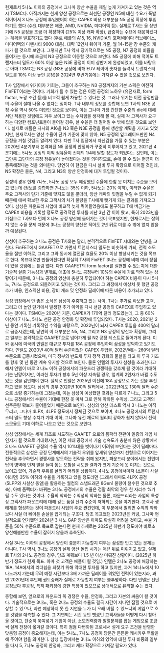 현재로서 5나노 이하의 공정에서 그나마 양산 수율을 제일 높게 가져가고 있는 것은 역시 TSMC다. 아직까지는 현재 양산 공정으로는 최선단 공정인 N5에 대한 수요가 폭발적이어서 3 나노 공정에 투입했어야 하는 CAPEX 비용 대부분을 N5 공정 확장에 투입하기도 했다 (수요 대부분은 애플, AMD, NVIDIA, 미디어텍 등). 실제로 T사는 올 상반기에 N5 공정을 조금 더 확장하여 (25% 이상 캐파 확장), 급증하는 수요에 대응하겠다는 계획을 발표하기도 했다 (주로 애플의 A15, 16, NVIDIA의 호퍼/에이다 러브에이스, 미디어텍의 디멘시티 9000 대응). 대략 12인치 웨이퍼 기준, 월 14-15만 장 수준의 캐파가 될 것으로 보인다. 그렇지만 T사 역시 장기적으로는 N5 공정, N7 공정의 비율을 줄여가는 동시에 조금씩 N3 공정으로 이동할 것으로 보인다. N5 공정에 비해 적어도 트랜지스터 밀도가 60% 이상 높은 N3E 공정이 이미 상반기에 완성되었고, 이를 바탕으로 아마 TSMC는 N3 공정 (N3E 공정에 비해 EUV 레이어 숫자를 늘려서 트랜지스터 밀도를 10% 이상 높인 공정)을 2024년 후반기쯤에는 가져갈 수 있을 것으로 보인다. 

T사 입장에서 위기이자 기회는, 그들이 추구하는 N3 공정까지의 기본 스펙은 여전히 FinFET이라는 것이다. 기회가 될 수 있는 점은 이전 공정의 노하우 (유전재료, form factor, 노광 조건 등)를 비교적 쉽게 차용할 수 있다는 것. 그러나 위기는 이전 공정만큼의 수율이 절대 나올 수 없다는 점이다. T사 내부의 정보를 종합해 보면 T사의 N3E 공정 수율 역시 50% 미만인 것으로 보이며, 이는 그나마 가장 간단한 수준의 die에 대해서만 적용한 것임에도 겨우 보이고 있는 수치임을 생각해 볼 때, 실제 각 고객사가 요구하는 다양한 컴포넌트들이 들어갈 경우, 실 수율은 더 떨어질 수 밖에 없을 것으로 보인다. 실제로 애플은 자사의 A16을 N3 혹은 N3E 공정을 통해 생산할 계획을 가지고 있었지만, 현재로서는 양산 수율이 단가 기준에 맞지 않아, N5 공정의 옆그레이드판인 N4 공정을 거칠 것임도 알려져 있다. 다만 T사 입장에서 자신감을 가질 수 있는 부분은 2020년 4분기부터 본격화된 N5 공정의 안정화가 꾸준히 이루어지고 있고, 2021년 4분기에는 5나노 공정의 이익 점유율이 전체의 1/4에 달할 정도가 되었다는 것인데, 이는 그만큼 고단가의 공정 점유율이 높아졌다는 것을 의미하므로, 손에 쥘 수 있는 현금이 더 풍족해졌다는 것을 의미한다. 당연히 이 현금은 다시 설비 투자 확장으로 이어질 것인데, N5 확장은 물론, N4, 그리고 N3의 양산 안정화에 대거 투입될 것이다. 

삼성의 경우 현재 7나노, 5나노 공정 모두 예상했던 수율에 한참 못 미치는 수준을 보이고 있는데 (정보를 종합하면 7나노는 35% 이하, 5나노는 20% 이하), 이러한 수율은 주요 고객사의 단가 기준에 맞지도 않을 뿐더러, 양산 캐파의 잇점을 누릴 수 없게 되기 때문에 애써 확보한 주요 고객사의 차기 물량을 T사에게 뺏기게 되는 결과를 가져오고 있다. 삼성은 파운드리 사업에 비교적 늦게 뛰어들었음에도 불구하고 T에 버금가는 CAPEX 비용을 기록할 정도로 공격적인 투자를 지난 3년 간 이어 왔고, 특히 2023년을 기점으로 T사보다 먼제 3 나노 공정 양산에 들어가는 것이 목표였지만, 현재로서는 잡히지 않는 수율 문제 때문에 3나노 공정의 양산은 적어도 2년 뒤로 미룰 수 밖에 없지 않을까 예상된다.

삼성이 추구하는 3 나노 공정은 T사와는 달리, 본격적으로 FinFET 시대와는 안녕을 고한다. FinFET에서 GAAFET으로 가면서 트랜지스터 밀도는 비슷하게 가되, 전력 소모율을 절반 이하로, 그리고 그와 동시에 열전달 효율도 20% 이상 향상시키는 것을 목표로 한다. 목표대로만 만들어진다면 확실히 T사의 FinFET 3나노 공정에 비해 여러 장점이 있을 것임에는 틀림 없다. 다만 GAAFET의 form factor를 실현할 수 있는지에 대한 기술적 실증 가능성과 별개로, 애초에 5나노 공정부터 10%의 수율에 가로 막혀 있는 상황이기 때문에, 3 나노 공정의 양산에 충분히 투입되어야 하는 CAPEX 비용이 다시 5나노, 7나노 공정으로 되돌려지고 있다는 것이다. 그리고 그 과정에서 예상치 못 했던 공정 추가 비용, 인스펙션 비용, 장비 개조 및 안정화 딜레이에 따른 비용이 추가되고 있다.

삼성 입장에서 안 좋은 소식은 삼성이 주춤하고 있는 사이, T사는 추가로 확보한 고객, 그리고 더 높인 단가에서 발생한 추가 이익을 다시 선단 공정의 CAPEX로 투입하고 있다는 것이다. TSMC는 2020년 기준, CAPEX가 170억 달러 정도였는데, 그 중 60% 이상이 7 나노, 5나노 선단 공정 안정화 및 확장에 투입되었다. T사는 2020, 2021년 2년 동안 기록한 기록적인 수익을 바탕으로, 2022년이 되자 CAPEX 투입을 400억 달러로 급증시켰는데, 당연히 이 대부분은 N5, N4, 그리고 N3 공정의 양산과 확장에, 그리고 일부는 본격적으로 GAAFET으로 넘어가게 될 N2 공정 테스트로 들어가게 된다. 이와 동시에 미국의 인텔은 대규모 투자를 18A 공정에 투입하며 삼성을 압박하고 있기도 하다. 인텔도 2020년 40억 달러 수준이었던 CAPEX 투입을, 2022년에는 260억 달러 수준으로 급증시켰으며, 미국 정부의 반도체 투자 정책 강화의 물살을 타고 이 투자 기조를 향후 몇 년 동안 계속 유지할 것으로 보인다. 물론 인텔의 투자자 삼성을 초과한다고 해서 인텔이 바로 3 나노 이하 공정에서의 파운드리 경쟁력을 갖추게 될 것이라 기대하기는 난망이지만, 이러한 투자가 향후 5년 이상 지속될 경우, 업계의 2인자가 바뀔 수도 있는 것을 감안해야 한다. 실제로 인텔은 2025년 이전에 18A 공정으로 가는 것을 추진하고 있을 정도다. 삼성의 경우 2020년 100억 달러에서, 2022년에도 130억 달러 수준으로 소량 증가하는데 그쳤는데, 이는 삼성이 예상했던 것과는 다르게 7 나노, 그리고 5 나노 공정에서의 수율이 기대에 한참 못 미쳐 그로 인해 악화된 수익성, 그리고 고객의 선주문량 확보가 줄어들었기 때문으로 보인다. 삼성의 양산 테스트 역시 3 나노는 아직 무리고, 그나마 4LPX, 4LPE 정도에서 정체된 것으로 보이며, 4나노 공정에서의 트랜지스터 밀도 향상 수치가 기대 이하, 그나마 유전 재료의 퀄리티 강화가 쉽지 않아서 전력 소모율도 기대 이하로 나오고 있는 것으로 보인다. 

삼성 입장에서는 세계 최초로 시도하는 GAAFET 으로의 폼팩터 전환이 일종의 게임 체인저가 될 것으로 기대했지만, 이전 세대 공정에서 기술 성숙도가 충분치 않은 상황에서 3 나노 GAAFET 공정의 수율 역시 10%대를 벗어나기 어려워 보인다는 것이 딜레마다. 전통적으로 삼성은 공정 단계에서의 기술적 우위를 앞세워 양산까지 선형으로 이어지는 전략을 추구하면서 경쟁사를 압도하는 전략을 취해 왔지만, 파운드리 분야에서는 전인미답의 영역에 먼저 발을 들여 놓는 모험을 시도한 결과가 크게 기준에 못 미치는 것으로 보이고 있어, 기술적 우위를 살리기 어려운 상황이다. 4나노 공정에서마저 (소문이 사실이라면) 35% 이하의 수율을 기록하고 있을 정도라면 (그래서 아마도 4LPX 공정 (5LPP와 사실상 동일)을 활용하는 퀄컴의 스냅드래곤 8Gen1 물량이 철수된 것으로 추측), 아예 폼팩터가 바뀌는 3나노 공정에서의 수율은 정말 최악의 경우 한 자리수 %가 될 수도 있다는 것이다. 수율의 악화는 수익성의 악화는 물론, 파운드리라는 사업의 특성상 고객사가 파운드리에 대해 갖는 품질 신뢰 수준이 저하되는 것을 야기한다. 고객사 생태계를 형성하는 것이 파운드리 사업의 주요 관건인데, 이 부분에서 밀리면 수익의 악화보다 사실 더 뼈아픈 손실을 입게되는 구조다. 당초 목표했던 2023년은 커녕, 그나마 현실적으로 연기했던 2024년 3 나노 GAP 양산은 아마도 확실히 어려울 것이고, 수율 기준을 50% 수준으로 목표로 잡는다면 현재 추세로는 2025년 하반기 정도에야 비로소 양산해볼만한 수율이 잡히지 않을까 추측된다. 

사실 3나노 이하의 공정에서 양산이 충분히 가능할지 여부는 삼성만 안고 있는 문제는 아니다. T사 역시, 3나노 공정의 실제 양산 돌입 시기는 매년 뒤로 미뤄지고 있고, 실제로 T사의 2나노 공정의 경우, 당초 계획보다 1.5 년 이상 미뤄진 상황이다. (2025년 하반기 정도가 현재 목표. 아마 첫 고객은 애플이 될 것임.) 인텔은 2나노 공정에 해당하는 18A, 14A에서의 리더쉽을 되찾기 위해 막대한 투자를 하고 있지만, 과거 14나노에서 10나노까지 가는데 무려 예정 시간보다 3배 가까운 딜레이를 겪었던 전력이 있는지라, 과연 2020년대 후반에 권토중래가 실제로 가능할지 여부는 불투명하다. 다만 인텔은 선단공정보다 후공정, 특히 패키징에 강한 특징이 있으므로 상대적으로 유리할 수는 있다. 

종합해 보면, 앞으로의 파운드리 쪽 경쟁은 수율, 안정화, 그리고 자본의 싸움이 될 것이다. 기술적으로는 3나노, 혹은 2나노 공정의 수율도 결국 시간이 지나면 잡힐 것으로 예상할 수 있으나, 과연 예상하지 못 한 지연을 누가 더 오래 버틸 수 있느냐의 게임으로 흐를 것임을 예측할 수 있다. 그 지연되는 시간 동안 뺏겼던 고객사들을 어떻게 다시 찾아올 것이고, 단순히 욱여넣기 게임이 아닌, 소모전력량과 발열문제를 잡는 게임으로 조금씩 실제 전장이 옮겨갈 것이다. 특히 점점 다변화된 프로세서 설계 요구 조건을 반영한 맞춤형 공정이 중요해지는데, 이는 5나노, 7나노 공정이 당분간 든든한 캐시카우 역할을 해 주어야 함을 의미한다. 삼성 입장에서는 3나노 이하의 영역에 대한 투자 비중의 일부를 다시 5, 7나노 공정의 안정화, 그리고 캐파 확장으로 가져갈 필요가 있다.